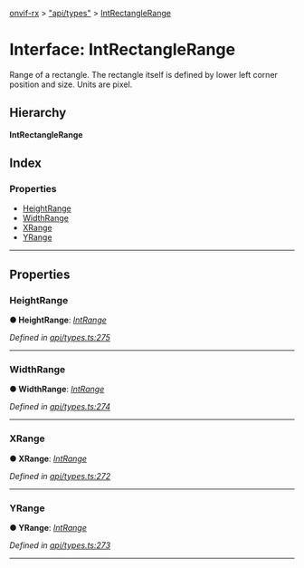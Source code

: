 [onvif-rx](../README.md) > ["api/types"](../modules/_api_types_.md) > [IntRectangleRange](../interfaces/_api_types_.intrectanglerange.md)

# Interface: IntRectangleRange

Range of a rectangle. The rectangle itself is defined by lower left corner position and size. Units are pixel.

## Hierarchy

**IntRectangleRange**

## Index

### Properties

* [HeightRange](_api_types_.intrectanglerange.md#heightrange)
* [WidthRange](_api_types_.intrectanglerange.md#widthrange)
* [XRange](_api_types_.intrectanglerange.md#xrange)
* [YRange](_api_types_.intrectanglerange.md#yrange)

---

## Properties

<a id="heightrange"></a>

###  HeightRange

**● HeightRange**: *[IntRange](_api_types_.intrange.md)*

*Defined in [api/types.ts:275](https://github.com/patrickmichalina/onvif-rx/blob/d62cee9/src/api/types.ts#L275)*

___
<a id="widthrange"></a>

###  WidthRange

**● WidthRange**: *[IntRange](_api_types_.intrange.md)*

*Defined in [api/types.ts:274](https://github.com/patrickmichalina/onvif-rx/blob/d62cee9/src/api/types.ts#L274)*

___
<a id="xrange"></a>

###  XRange

**● XRange**: *[IntRange](_api_types_.intrange.md)*

*Defined in [api/types.ts:272](https://github.com/patrickmichalina/onvif-rx/blob/d62cee9/src/api/types.ts#L272)*

___
<a id="yrange"></a>

###  YRange

**● YRange**: *[IntRange](_api_types_.intrange.md)*

*Defined in [api/types.ts:273](https://github.com/patrickmichalina/onvif-rx/blob/d62cee9/src/api/types.ts#L273)*

___


